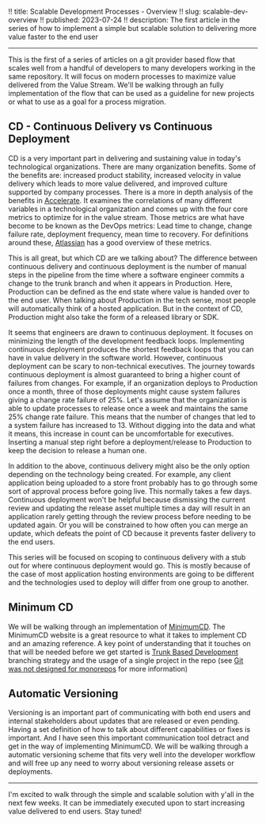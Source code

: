 !! title: Scalable Development Processes - Overview
!! slug: scalable-dev-overview
!! published: 2023-07-24
!! description: The first article in the series of how to implement a simple but scalable solution to delivering more value faster to the end user

---
This is the first of a series of articles on a git provider based flow that scales well from a handful of developers to
many developers working in the same repository. It will focus on modern processes to maximize value delivered from the
Value Stream. We'll be walking through an fully implementation of the flow that can be used as a guideline for new
projects or what to use as a goal for a process migration.


## CD - Continuous Delivery vs Continuous Deployment

CD is a very important part in delivering and sustaining value in today's technological organizations. There are many
organization benefits. Some of the benefits are: increased product stability, increased velocity in value delivery which
leads to more value delivered, and improved culture supported by company processes. There is a more in depth analysis of
the benefits in
[Accelerate](https://www.amazon.com/Accelerate-Software-Performing-Technology-Organizations/dp/1942788339). It examines
the correlations of many different variables in a technological organization and comes up with the four core metrics to
optimize for in the value stream. Those metrics are what have become to be known as the DevOps metrics: Lead time to
change, change failure rate, deployment frequency, mean time to recovery. For definitions around these,
[Atlassian](https://www.atlassian.com/devops/frameworks/devops-metrics) has a good overview of these metrics.

This is all great, but which CD are we talking about? The difference between continuous delivery and continuous
deployment is the number of manual steps in the pipeline from the time where a software engineer commits a change to the
trunk branch and when it appears in Production. Here, Production can be defined as the end state where value is handed
over to the end user. When talking about Production in the tech sense, most people will automatically think of a hosted
application. But in the context of CD, Production might also take the form of a released library or SDK.

It seems that engineers are drawn to continuous deployment. It focuses on minimizing the length of the development
feedback loops. Implementing continuous deployment produces the shortest feedback loops that you can have in value
delivery in the software world. However, continuous deployment can be scary to non-technical executives. The journey
towards continuous deployment is almost guaranteed to bring a higher count of failures from changes. For example, if an
organization deploys to Production once a month, three of those deployments might cause system failures giving a change
rate failure of 25%. Let's assume that the organization is able to update processes to release once a week and maintains
the same 25% change rate failure. This means that the number of changes that led to a system failure has increased to 
13. Without digging into the data and what it means, this increase in count can be uncomfortable for executives.
Inserting a manual step right before a deployment/release to Production to keep the decision to release a human one.

In addition to the above, continuous delivery might also be the only option depending on the technology being created.
For example, any client application being uploaded to a store front probably has to go through some sort of approval
process before going live. This normally takes a few days. Continuous deployment won't be helpful because dismissing the
current review and updating the release asset multiple times a day will result in an application rarely getting through
the review process before needing to be updated again. Or you will be constrained to how often you can merge an update,
which defeats the point of CD because it prevents faster delivery to the end users.

This series will be focused on scoping to continuous delivery with a stub out for where continuous deployment would go.
This is mostly because of the case of most application hosting environments are going to be different and the
technologies used to deploy will differ from one group to another. 


## Minimum CD

We will be walking through an implementation of [MinimumCD](https://minimumcd.org/minimumcd/). The MinimumCD website is
a great resource to what it takes to implement CD and an amazing reference. A key point of understanding that it touches
on that will be needed before we get started is [Trunk Based Development](https://trunkbaseddevelopment.com/) branching
strategy and the usage of a single project in the repo (see [Git was not designed for
monorepos](https://joseph.flinnlab.com/posts/git-monorepo) for more information)


## Automatic Versioning

Versioning is an important part of communicating with both end users and internal stakeholders about updates that are
released or even pending. Having a set definition of how to talk about different capabilities or fixes is important. And
I have seen this important communication tool detract and get in the way of implementing MinimumCD. We will be walking
through a automatic versioning scheme that fits very well into the developer workflow and will free up any need to worry 
about versioning release assets or deployments. 


--- 

I'm excited to walk through the simple and scalable solution with y'all in the next few weeks. It can be immediately
executed upon to start increasing value delivered to end users. Stay tuned!
